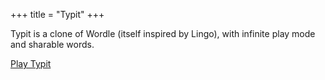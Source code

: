 +++
title = "Typit"
+++

Typit is a clone of Wordle (itself inspired by Lingo), with infinite play mode and sharable words.

[Play Typit](https://typit.soxfox.me)


